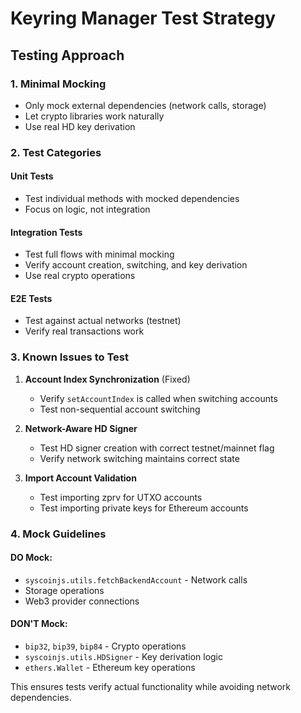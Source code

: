 # Keyring Manager Test Strategy

## Testing Approach

### 1. Minimal Mocking

- Only mock external dependencies (network calls, storage)
- Let crypto libraries work naturally
- Use real HD key derivation

### 2. Test Categories

#### Unit Tests

- Test individual methods with mocked dependencies
- Focus on logic, not integration

#### Integration Tests

- Test full flows with minimal mocking
- Verify account creation, switching, and key derivation
- Use real crypto operations

#### E2E Tests

- Test against actual networks (testnet)
- Verify real transactions work

### 3. Known Issues to Test

1. **Account Index Synchronization** (Fixed)

   - Verify `setAccountIndex` is called when switching accounts
   - Test non-sequential account switching

2. **Network-Aware HD Signer**

   - Test HD signer creation with correct testnet/mainnet flag
   - Verify network switching maintains correct state

3. **Import Account Validation**
   - Test importing zprv for UTXO accounts
   - Test importing private keys for Ethereum accounts

### 4. Mock Guidelines

#### DO Mock:

- `syscoinjs.utils.fetchBackendAccount` - Network calls
- Storage operations
- Web3 provider connections

#### DON'T Mock:

- `bip32`, `bip39`, `bip84` - Crypto operations
- `syscoinjs.utils.HDSigner` - Key derivation logic
- `ethers.Wallet` - Ethereum key operations

This ensures tests verify actual functionality while avoiding network dependencies.
